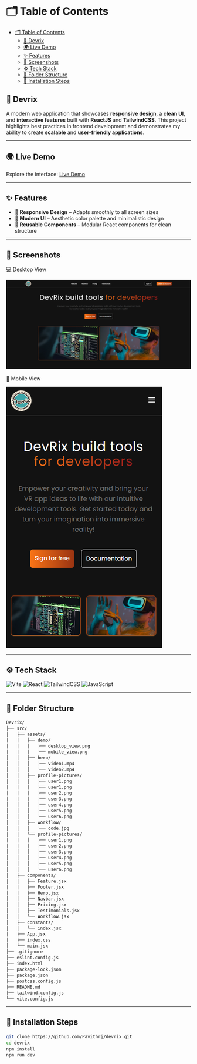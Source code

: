 # ​🗂️ Table of Contents

- [​🗂️ Table of Contents](#️-table-of-contents)
  - [💬 Devrix](#-devrix)
  - [🌍 Live Demo](#-live-demo)
  - [✨ Features](#-features)
  - [📸 Screenshots](#-screenshots)
  - [⚙️ Tech Stack](#️-tech-stack)
  - [📂 Folder Structure](#-folder-structure)
  - [🧰 Installation Steps](#-installation-steps)

## 💬 Devrix

A modern web application that showcases **responsive design**, a **clean UI**, and **interactive features** built with **ReactJS** and **TailwindCSS**. This project highlights best practices in frontend development and demonstrates my ability to create **scalable** and **user-friendly applications**.

---

## 🌍 Live Demo

Explore the interface: [Live Demo](https://pavithrj.github.io/devrix)

---

## ✨ Features

-   📱 **Responsive Design** – Adapts smoothly to all screen sizes
-   🎨 **Modern UI** – Aesthetic color palette and minimalistic design
-   🧪 **Reusable Components** – Modular React components for clean structure

---

## 📸 Screenshots

💻 Desktop View

![Chat UI](./src/assets/demo/desktop_view.png)

📱 Mobile View

![Mobile Chat UI](./src/assets/demo/mobile_view.png)

---

## ⚙️ Tech Stack

![Vite](https://img.shields.io/badge/Vite-563D7C?style=for-the-badge&logo=vite&logoColor=white)
![React](https://img.shields.io/badge/React-20232A?style=for-the-badge&logo=react&logoColor=61DAFB)
![TailwindCSS](https://img.shields.io/badge/TailwindCSS-0EA5E9?style=for-the-badge&logo=tailwind-css&logoColor=white)
![JavaScript](https://img.shields.io/badge/JavaScript-F7DF1E?style=for-the-badge&logo=javascript&logoColor=black)

---

## 📂 Folder Structure

```
Devrix/
├── src/
│   ├── assets/
│   │   ├── demo/
│   │   │   ├── desktop_view.png
│   │   │   └── mobile_view.png
│   │   ├── hero/
│   │   │   ├── video1.mp4
│   │   │   └── video2.mp4
│   │   ├── profile-pictures/
│   │   │   ├── user1.png
│   │   │   ├── user1.png
│   │   │   ├── user2.png
│   │   │   ├── user3.png
│   │   │   ├── user4.png
│   │   │   ├── user5.png
│   │   │   └── user6.png
│   │   ├── workflow/
│   │   │   └── code.jpg
│   │   └── profile-pictures/
│   │   │   ├── user1.png
│   │   │   ├── user2.png
│   │   │   ├── user3.png
│   │   │   ├── user4.png
│   │   │   ├── user5.png
│   │   │   └── user6.png
│   ├── components/
│   │   ├── Feature.jsx
│   │   ├── Footer.jsx
│   │   ├── Hero.jsx
│   │   ├── Navbar.jsx
│   │   ├── Pricing.jsx
│   │   ├── Testimonials.jsx
│   │   └── Workflow.jsx
│   ├── constants/
│   │   └── index.jsx
│   ├── App.jsx
│   ├── index.css
│   └── main.jsx
├── .gitignore
├── eslint.config.js
├── index.html
├── package-lock.json
├── package.json
├── postcss.config.js
├── README.md
├── tailwind.config.js
└── vite.config.js
```

---

## 🧰 Installation Steps

```bash
git clone https://github.com/Pavithrj/devrix.git
cd devrix
npm install
npm run dev
```